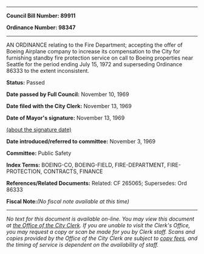 

********

**Council Bill Number: 89911**
   
**Ordinance Number: 98347**
********

 AN ORDINANCE relating to the Fire Department; accepting the offer of Boeing Airplane company to increase its compensation to the City for furnishing standby fire protection service on call to Boeing properties near Seattle for the period ending July 15, 1972 and superseding Ordinance 86333 to the extent inconsistent.

**Status:** Passed
   
**Date passed by Full Council:** November 10, 1969
   
**Date filed with the City Clerk:** November 13, 1969
   
**Date of Mayor's signature:** November 13, 1969
   
[(about the signature date)](/~public/approvaldate.htm)
   
   
   
**Date introduced/referred to committee:** November 3, 1969
   
**Committee:** Public Safety
   
   
**Index Terms:** BOEING-CO, BOEING-FIELD, FIRE-DEPARTMENT, FIRE-PROTECTION, CONTRACTS, FINANCE

**References/Related Documents:** Related: CF 265065; Supersedes: Ord 86333

**Fiscal Note:**_(No fiscal note available at this time)_
********

_No text for this document is available on-line. You may view this document at [the Office of the City Clerk](http://www.seattle.gov/leg/clerk/contactUs.htm). If you are unable to visit the Clerk's Office, you may request a copy or scan be made for you by Clerk staff. Scans and copies provided by the Office of the City Clerk are subject to [copy fees](http://clerk.seattle.gov/~public/clerkfees.htm), and the timing of service is dependent on the availability of staff._

